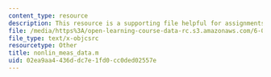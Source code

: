```yaml
---
content_type: resource
description: This resource is a supporting file helpful for assignments.
file: /media/https%3A/open-learning-course-data-rc.s3.amazonaws.com/6-079-introduction-to-convex-optimization-fall-2009/02ea9aa4436ddc7e1fd0cc0ded02557e_nonlin_meas_data.m
file_type: text/x-objcsrc
resourcetype: Other
title: nonlin_meas_data.m
uid: 02ea9aa4-436d-dc7e-1fd0-cc0ded02557e
---
```

